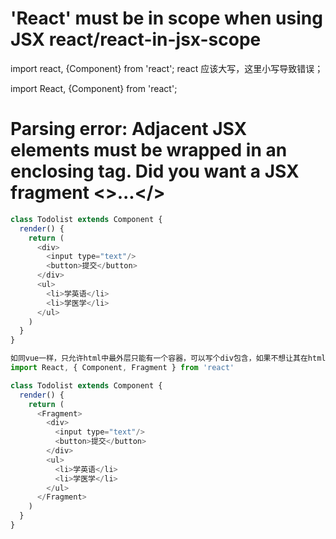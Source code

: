 # 'React' must be in scope when using JSX react/react-in-jsx-scope
import react, {Component} from 'react';
react 应该大写，这里小写导致错误；
>>>
import React, {Component} from 'react';


#  Parsing error: Adjacent JSX elements must be wrapped in an enclosing tag. Did you want a JSX fragment <>...</>
```js
class Todolist extends Component {
  render() {
    return (
      <div>
        <input type="text"/>
        <button>提交</button>
      </div>
      <ul>
        <li>学英语</li>
        <li>学医学</li>
      </ul>
    )
  }
}

如同vue一样，只允许html中最外层只能有一个容器，可以写个div包含，如果不想让其在html中显示，可以使用fregment替代，注意是使用大写开头
import React, { Component, Fragment } from 'react'

class Todolist extends Component {
  render() {
    return (
      <Fragment>
        <div>
          <input type="text"/>
          <button>提交</button>
        </div>
        <ul>
          <li>学英语</li>
          <li>学医学</li>
        </ul>
      </Fragment>
    )
  }
}

```